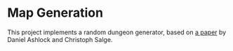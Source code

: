 # Map Generation

This project implements a random dungeon generator, based on [a paper](https://arxiv.org/pdf/1905.09618.pdf) by Daniel Ashlock and  Christoph Salge.